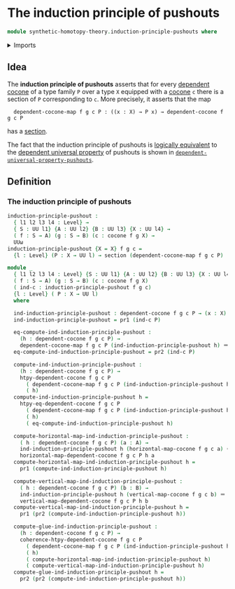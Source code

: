 # The induction principle of pushouts

```agda
module synthetic-homotopy-theory.induction-principle-pushouts where
```

<details><summary>Imports</summary>

```agda
open import foundation.dependent-pair-types
open import foundation.identity-types
open import foundation.sections
open import foundation.universe-levels

open import synthetic-homotopy-theory.cocones-under-spans
open import synthetic-homotopy-theory.dependent-cocones-under-spans
```

</details>

## Idea

The **induction principle of pushouts** asserts that for every
[dependent cocone](synthetic-homotopy-theory.dependent-cocones-under-spans.md)
of a type family `P` over a type `X` equipped with a
[cocone](synthetic-homotopy-theory.cocones-under-spans.md) `c` there is a
section of `P` corresponding to `c`. More precisely, it asserts that the map

```text
  dependent-cocone-map f g c P : ((x : X) → P x) → dependent-cocone f g c P
```

has a [section](foundation.sections.md).

The fact that the induction principle of pushouts is
[logically equivalent](foundation.logical-equivalences.md) to the
[dependent universal property](synthetic-homotopy-theory.dependent-universal-property-pushouts.md)
of pushouts is shown in
[`dependent-universal-property-pushouts`](synthetic-homotopy-theory.dependent-universal-property-pushouts.md).

## Definition

### The induction principle of pushouts

```agda
induction-principle-pushout :
  { l1 l2 l3 l4 : Level} →
  { S : UU l1} {A : UU l2} {B : UU l3} {X : UU l4} →
  ( f : S → A) (g : S → B) (c : cocone f g X) →
  UUω
induction-principle-pushout {X = X} f g c =
  {l : Level} (P : X → UU l) → section (dependent-cocone-map f g c P)

module _
  { l1 l2 l3 l4 : Level} {S : UU l1} {A : UU l2} {B : UU l3} {X : UU l4}
  ( f : S → A) (g : S → B) (c : cocone f g X)
  ( ind-c : induction-principle-pushout f g c)
  {l : Level} ( P : X → UU l)
  where

  ind-induction-principle-pushout : dependent-cocone f g c P → (x : X) → P x
  ind-induction-principle-pushout = pr1 (ind-c P)

  eq-compute-ind-induction-principle-pushout :
    (h : dependent-cocone f g c P) →
    dependent-cocone-map f g c P (ind-induction-principle-pushout h) ＝ h
  eq-compute-ind-induction-principle-pushout = pr2 (ind-c P)

  compute-ind-induction-principle-pushout :
    (h : dependent-cocone f g c P) →
    htpy-dependent-cocone f g c P
      ( dependent-cocone-map f g c P (ind-induction-principle-pushout h))
      ( h)
  compute-ind-induction-principle-pushout h =
    htpy-eq-dependent-cocone f g c P
      ( dependent-cocone-map f g c P (ind-induction-principle-pushout h))
      ( h)
      ( eq-compute-ind-induction-principle-pushout h)

  compute-horizontal-map-ind-induction-principle-pushout :
    ( h : dependent-cocone f g c P) (a : A) →
    ind-induction-principle-pushout h (horizontal-map-cocone f g c a) ＝
    horizontal-map-dependent-cocone f g c P h a
  compute-horizontal-map-ind-induction-principle-pushout h =
    pr1 (compute-ind-induction-principle-pushout h)

  compute-vertical-map-ind-induction-principle-pushout :
    ( h : dependent-cocone f g c P) (b : B) →
    ind-induction-principle-pushout h (vertical-map-cocone f g c b) ＝
    vertical-map-dependent-cocone f g c P h b
  compute-vertical-map-ind-induction-principle-pushout h =
    pr1 (pr2 (compute-ind-induction-principle-pushout h))

  compute-glue-ind-induction-principle-pushout :
    (h : dependent-cocone f g c P) →
    coherence-htpy-dependent-cocone f g c P
      ( dependent-cocone-map f g c P (ind-induction-principle-pushout h))
      ( h)
      ( compute-horizontal-map-ind-induction-principle-pushout h)
      ( compute-vertical-map-ind-induction-principle-pushout h)
  compute-glue-ind-induction-principle-pushout h =
    pr2 (pr2 (compute-ind-induction-principle-pushout h))
```
